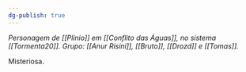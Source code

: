 ```yaml
---
dg-publish: true
---
```

*Personagem de [[Plínio]] em [[Conflito das Águas]], no sistema [[Tormenta20]].*
*Grupo: [[Anur Risini]], [[Bruto]], [[Drozd]] e [[Tomas]].*

Misteriosa.
